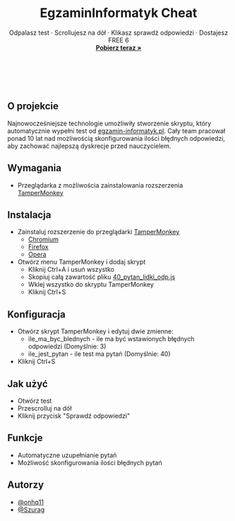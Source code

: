 <div align="center">
    
# EgzaminInformatyk Cheat
Odpalasz test · Scrollujesz na dół · Klikasz sprawdź odpowiedzi · Dostajesz FREE 6<br>
**[Pobierz teraz »](https://github.com/onhq11/EgzaminInformatykCheat/releases)**<br><br><br>
</div><br><br>

## O projekcie
Najnowocześniejsze technologie umożliwiły stworzenie skryptu, który automatycznie wypełni test od [egzamin-informatyk.pl](https://egzamin-informatyk.pl). Cały team pracował ponad 10 lat nad możliwością skonfigurowania ilości błędnych odpowiedzi, aby zachować najlepszą dyskrecje przed nauczycielem.

## Wymagania
- Przeglądarka z możliwościa zainstalowania rozszerzenia [TamperMonkey](https://www.tampermonkey.net/)

## Instalacja
- Zainstaluj rozszerzenie do przeglądarki [TamperMonkey](https://www.tampermonkey.net/)
    - [Chromium](https://chrome.google.com/webstore/detail/tampermonkey/dhdgffkkebhmkfjojejmpbldmpobfkfo/)
    - [Firefox](https://addons.mozilla.org/pl/firefox/addon/tampermonkey/)
    - [Opera](https://addons.opera.com/pl/extensions/details/tampermonkey-beta/)
- Otwórz menu TamperMonkey i dodaj skrypt
    - Kliknij Ctrl+A i usuń wszystko
    - Skopiuj całą zawartość pliku [40_pytan_lidki_odp.js](https://raw.githubusercontent.com/onhq11/EgzaminInformatykCheat/main/40_pytan_lidki_odp.js)
    - Wklej wszystko do skryptu TamperMonkey
    - Kliknij Ctrl+S

## Konfiguracja
- Otwórz skrypt TamperMonkey i edytuj dwie zmienne:
    - ile_ma_byc_blednych - ile ma być wstawionych błędnych odpowiedzi (Domyślnie: 3)
    - ile_jest_pytan - ile test ma pytań (Domyślnie: 40)
- Kliknij Ctrl+S

## Jak użyć
- Otwórz test
- Przescrolluj na dół
- Kliknij przycisk "Sprawdź odpowiedzi"

## Funkcje
- Automatyczne uzupełnianie pytań
- Możliwość skonfigurowania ilości błędnych pytań

## Autorzy
- [@onhq11](https://github.com/onhq11)
- [@Szurag](https://github.com/Szurag)
